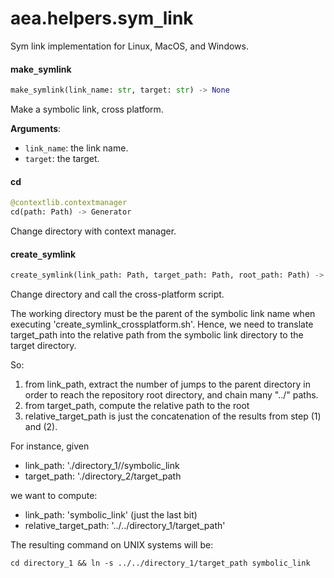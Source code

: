 <a name="aea.helpers.sym_link"></a>
# aea.helpers.sym`_`link

Sym link implementation for Linux, MacOS, and Windows.

<a name="aea.helpers.sym_link.make_symlink"></a>
#### make`_`symlink

```python
make_symlink(link_name: str, target: str) -> None
```

Make a symbolic link, cross platform.

**Arguments**:

- `link_name`: the link name.
- `target`: the target.

<a name="aea.helpers.sym_link.cd"></a>
#### cd

```python
@contextlib.contextmanager
cd(path: Path) -> Generator
```

Change directory with context manager.

<a name="aea.helpers.sym_link.create_symlink"></a>
#### create`_`symlink

```python
create_symlink(link_path: Path, target_path: Path, root_path: Path) -> int
```

Change directory and call the cross-platform script.

The working directory must be the parent of the symbolic link name
when executing 'create_symlink_crossplatform.sh'. Hence, we
need to translate target_path into the relative path from the
symbolic link directory to the target directory.

So:
1) from link_path, extract the number of jumps to the parent directory
  in order to reach the repository root directory, and chain many "../" paths.
2) from target_path, compute the relative path to the root
3) relative_target_path is just the concatenation of the results from step (1) and (2).


For instance, given
- link_path: './directory_1//symbolic_link
- target_path: './directory_2/target_path

we want to compute:
- link_path: 'symbolic_link' (just the last bit)
- relative_target_path: '../../directory_1/target_path'

The resulting command on UNIX systems will be:

    cd directory_1 && ln -s ../../directory_1/target_path symbolic_link

